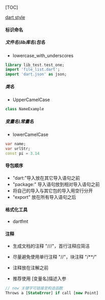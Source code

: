[TOC]

[dart style](https://dart.dev/guides/language/effective-dart/style)

#### 标识命名

##### 文件名\lib库名\包名

* lowercase_with_underscores

```dart
library lib_test.test_one;
import 'file_list.dart';
import 'dart.json' as json;
```

##### 类名

* UpperCamelCase

```dart
class NameExample
```

##### 变量名\常量名

* lowerCamelCase

```dart
var name;
var urlStr;
const pi = 3.14
```

#### 导包顺序

* "dart:"导入放在其它导入语句之前
* "package:" 导入语句放到相对导入语句之前
* 将自己的导入与其它包的导入用空行分开
* "export" 放在所有导入语句之后

#### 格式化工具

* dartfmt

#### 注释

* 生成文档的注释 "///"，首行注释应简洁

* 尽量避免使用单行注释 "//"，块注释 "/**/"
* 注释放在注解之前
* 推荐使用 [变量名]描述入参

```dart
// new 关键字可链接至构造函数
Throws a [StateError] if call [new Point] 
```





